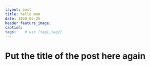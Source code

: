 ```yaml
---
layout: post
title: hello mum
date: 2020-06-25
header_feature_image:
caption:
tags:    # use [tag1,tag2]
---
```

# Put the title of the post here again

<!--above-here-is-displayed-on-home-page-->
